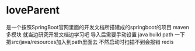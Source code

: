 # loveParent
是一个按照SpringBoot官网里面的开发文档所搭建成的springboot的项目 maven多模块 就当边研究开发文档边学习吧 导入后需要手动设置 java build path 一下 把src/java/resources加入到path里面去 不然启动时扫描不到会报错
redis 
